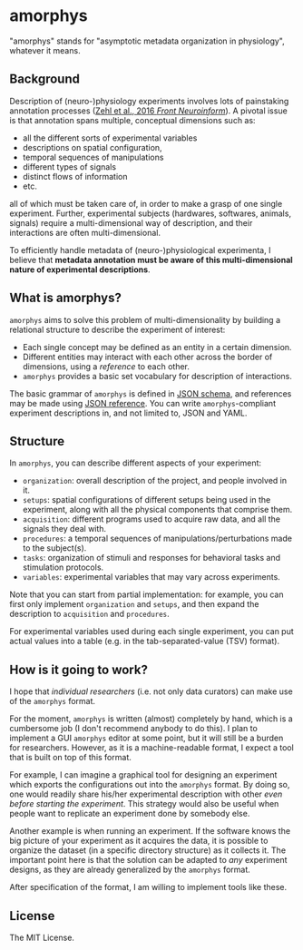 # amorphys

"amorphys" stands for "asymptotic metadata organization in physiology", whatever it means.

## Background

Description of (neuro-)physiology experiments involves lots of painstaking annotation processes
([Zehl et al., 2016 _Front Neuroinform_](https://www.frontiersin.org/articles/10.3389/fninf.2016.00026/full)).
A pivotal issue is that annotation spans multiple, conceptual dimensions such as:

- all the different sorts of experimental variables
- descriptions on spatial configuration,
- temporal sequences of manipulations
- different types of signals
- distinct flows of information
- etc.

all of which must be taken care of, in order to make a grasp of one single experiment.
Further, experimental subjects (hardwares, softwares, animals, signals) require a multi-dimensional
way of description, and their interactions are often multi-dimensional.

To efficiently handle metadata of (neuro-)physiological experimenta,
I believe that __metadata annotation must be aware of this multi-dimensional nature of
experimental descriptions__.

## What is amorphys?

`amorphys` aims to solve this problem of multi-dimensionality by building a relational structure
to describe the experiment of interest:

- Each single concept may be defined as an entity in a certain dimension.
- Different entities may interact with each other across the border of dimensions,
  using a _reference_ to each other.
- `amorphys` provides a basic set vocabulary for description of interactions.

The basic grammar of `amorphys` is defined in [JSON schema](https://json-schema.org/),
and references may be made using [JSON reference](https://json-spec.readthedocs.io/reference.html).
You can write `amorphys`-compliant experiment descriptions in, and not limited to, JSON and YAML.

## Structure

In `amorphys`, you can describe different aspects of your experiment:

- `organization`: overall description of the project, and people involved in it.
- `setups`: spatial configurations of different setups being used in the experiment,
  along with all the physical components that comprise them.
- `acquisition`: different programs used to acquire raw data, and all the signals they deal with.
- `procedures`: a temporal sequences of manipulations/perturbations made to the subject(s).
- `tasks`: organization of stimuli and responses for behavioral tasks and stimulation protocols.
- `variables`: experimental variables that may vary across experiments.

Note that you can start from partial implementation: for example,
you can first only implement `organization` and `setups`,
and then expand the description to `acquisition` and `procedures`.

For experimental variables used during each single experiment, you can put
actual values into a table (e.g. in the tab-separated-value (TSV) format).

## How is it going to work?

I hope that _individual researchers_ (i.e. not only data curators) can make
use of the `amorphys` format.

For the moment, `amorphys` is written (almost) completely by hand, which is a cumbersome job
(I don't recommend anybody to do this).
I plan to implement a GUI `amorphys` editor at some point, but it will still be a burden
for researchers.
However, as it is a machine-readable format, I expect a tool that is built on top of this format.

For example, I can imagine a graphical tool for designing an experiment which exports the configurations
out into the `amorphys` format.
By doing so, one would readily share his/her experimental description with other _even before starting the experiment_.
This strategy would also be useful when people want to replicate an experiment done by somebody else.

Another example is when running an experiment.
If the software knows the big picture of your experiment as it acquires the data,
it is possible to organize the dataset (in a specific directory structure) as it collects it.
The important point here is that the solution can be adapted to _any_ experiment designs,
as they are already generalized by the `amorphys` format.

After specification of the format, I am willing to implement tools like these.

## License

The MIT License.

